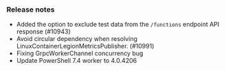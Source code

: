 ### Release notes

<!-- Please add your release notes in the following format:
- My change description (#PR)
-->

- Added the option to exclude test data from the `/functions` endpoint API response (#10943)
- Avoid circular dependency when resolving LinuxContainerLegionMetricsPublisher. (#10991)
- Fixing GrpcWorkerChannel concurrency bug
- Update PowerShell 7.4 worker to 4.0.4206